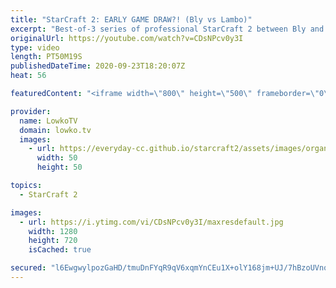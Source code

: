 ```yaml
---
title: "StarCraft 2: EARLY GAME DRAW?! (Bly vs Lambo)"
excerpt: "Best-of-3 series of professional StarCraft 2 between Bly and Lambo. In this series of games in Zerg versus Zerg we see something extremely uncommon... An early game draw?  New ladder maps: https://youtu.be/uLw-YVtBtn4  Bly's YouTube channel: https://www.youtube.com/blyonfire Lambo's YouTube channel:"
originalUrl: https://youtube.com/watch?v=CDsNPcv0y3I
type: video
length: PT50M19S
publishedDateTime: 2020-09-23T18:20:07Z
heat: 56

featuredContent: "<iframe width=\"800\" height=\"500\" frameborder=\"0\" src=\"https://www.youtube.com/embed/CDsNPcv0y3I\" allow=\"accelerometer; autoplay; encrypted-media; gyroscope; picture-in-picture\" allowfullscreen></iframe>"

provider:
  name: LowkoTV
  domain: lowko.tv
  images:
    - url: https://everyday-cc.github.io/starcraft2/assets/images/organizations/lowko.tv-50x50.jpg
      width: 50
      height: 50

topics:
  - StarCraft 2

images:
  - url: https://i.ytimg.com/vi/CDsNPcv0y3I/maxresdefault.jpg
    width: 1280
    height: 720
    isCached: true

secured: "l6EwgwylpozGaHD/tmuDnFYqR9qV6xqmYnCEu1X+olY168jm+UJ/7hBzoUVnqqQMvzztuglg0RWren8T0QruodqlT25x1uMvimJL5NPMdRCobympWEH5dU/wB1gxDoTtm7zBTV85A3SzpX//zeZJDMSNbEhub41VG7Vz0yZ9K2UVpsPZNuQzz9ScZ8gZB0garQofC76qvSHwDNEpCHGAcdIfDwRPLsPOnXsw3q0ug+augTZYI5j63chWntAfvuUJfG1Udps72Zedxi4vP1AKAed2I+AeyZFDt+sQthlemBvM0WdDF7nga7f9RsO9wfBZFToN8za0rj+tnM7nDcskmUuChIpkqR4j+Rz915mmLZJRH1QEQ0Zcvj1iWyjKma90I9oNAc5VCfi+z3r004wfh1sn7AAPH9KQ/8yvH5UeZEYfSvYsp3tM/3wTjKvquht7;vepAp1b/xuTAK9MboGT8yg=="
---
```


